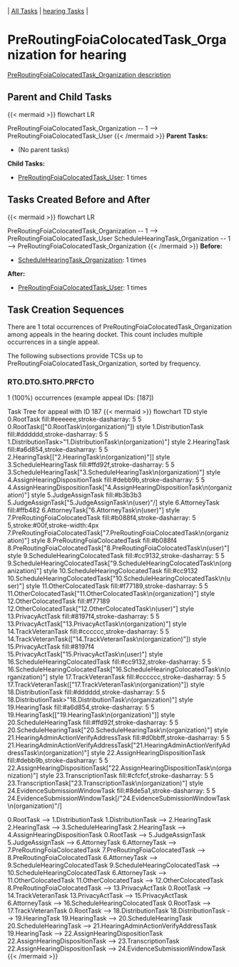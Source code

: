 ---
---
<!-- DO NOT EDIT THIS FILE.  This file is autogenerated. -->
| [All Tasks](../alltasks.md) | [hearing Tasks](tasklist.md) |

# PreRoutingFoiaColocatedTask_Organization for hearing

[PreRoutingFoiaColocatedTask_Organization description](../task_descr/PreRoutingFoiaColocatedTask_Organization.md)

## Parent and Child Tasks

{{< mermaid >}}
flowchart LR

PreRoutingFoiaColocatedTask_Organization -- 1 --> PreRoutingFoiaColocatedTask_User
{{< /mermaid >}}
**Parent Tasks:**

   * (No parent tasks)

**Child Tasks:**

   * [PreRoutingFoiaColocatedTask_User](PreRoutingFoiaColocatedTask_User.md): 1 times

## Tasks Created Before and After

{{< mermaid >}}
flowchart LR

PreRoutingFoiaColocatedTask_Organization -- 1 --> PreRoutingFoiaColocatedTask_User
ScheduleHearingTask_Organization -- 1 --> PreRoutingFoiaColocatedTask_Organization
{{< /mermaid >}}
**Before:**

   * [ScheduleHearingTask_Organization](ScheduleHearingTask_Organization.md): 1 times

**After:**

   * [PreRoutingFoiaColocatedTask_User](PreRoutingFoiaColocatedTask_User.md): 1 times

## Task Creation Sequences

There are 1 total occurrences of PreRoutingFoiaColocatedTask_Organization among appeals in the hearing docket.  This count includes multiple occurrences in a single appeal.

The following subsections provide TCSs up to PreRoutingFoiaColocatedTask_Organization, sorted by frequency.

### RTO.DTO.SHTO.PRFCTO

1 (100%) occurrences (example appeal IDs: [187])

Task Tree for appeal with ID 187
{{< mermaid >}}
flowchart TD
style 0.RootTask fill:#eeeeee,stroke-dasharray: 5 5
  0.RootTask(["0.RootTask\n(organization)"])
style 1.DistributionTask fill:#dddddd,stroke-dasharray: 5 5
  1.DistributionTask>"1.DistributionTask\n(organization)"]
style 2.HearingTask fill:#a6d854,stroke-dasharray: 5 5
  2.HearingTask[["2.HearingTask\n(organization)"]]
style 3.ScheduleHearingTask fill:#ffd92f,stroke-dasharray: 5 5
  3.ScheduleHearingTask["3.ScheduleHearingTask\n(organization)"]
style 4.AssignHearingDispositionTask fill:#debb9b,stroke-dasharray: 5 5
  4.AssignHearingDispositionTask["4.AssignHearingDispositionTask\n(organization)"]
style 5.JudgeAssignTask fill:#b3b3b3
  5.JudgeAssignTask[\"5.JudgeAssignTask\n(user)"/]
style 6.AttorneyTask fill:#ffb482
  6.AttorneyTask["6.AttorneyTask\n(user)"]
style 7.PreRoutingFoiaColocatedTask fill:#b088f4,stroke-dasharray: 5 5,stroke:#00f,stroke-width:4px
  7.PreRoutingFoiaColocatedTask["7.PreRoutingFoiaColocatedTask\n(organization)"]
style 8.PreRoutingFoiaColocatedTask fill:#b088f4
  8.PreRoutingFoiaColocatedTask["8.PreRoutingFoiaColocatedTask\n(user)"]
style 9.ScheduleHearingColocatedTask fill:#cc9132,stroke-dasharray: 5 5
  9.ScheduleHearingColocatedTask["9.ScheduleHearingColocatedTask\n(organization)"]
style 10.ScheduleHearingColocatedTask fill:#cc9132
  10.ScheduleHearingColocatedTask["10.ScheduleHearingColocatedTask\n(user)"]
style 11.OtherColocatedTask fill:#f77189,stroke-dasharray: 5 5
  11.OtherColocatedTask["11.OtherColocatedTask\n(organization)"]
style 12.OtherColocatedTask fill:#f77189
  12.OtherColocatedTask["12.OtherColocatedTask\n(user)"]
style 13.PrivacyActTask fill:#8197f4,stroke-dasharray: 5 5
  13.PrivacyActTask["13.PrivacyActTask\n(organization)"]
style 14.TrackVeteranTask fill:#cccccc,stroke-dasharray: 5 5
  14.TrackVeteranTask(["14.TrackVeteranTask\n(organization)"])
style 15.PrivacyActTask fill:#8197f4
  15.PrivacyActTask["15.PrivacyActTask\n(user)"]
style 16.ScheduleHearingColocatedTask fill:#cc9132,stroke-dasharray: 5 5
  16.ScheduleHearingColocatedTask["16.ScheduleHearingColocatedTask\n(organization)"]
style 17.TrackVeteranTask fill:#cccccc,stroke-dasharray: 5 5
  17.TrackVeteranTask(["17.TrackVeteranTask\n(organization)"])
style 18.DistributionTask fill:#dddddd,stroke-dasharray: 5 5
  18.DistributionTask>"18.DistributionTask\n(organization)"]
style 19.HearingTask fill:#a6d854,stroke-dasharray: 5 5
  19.HearingTask[["19.HearingTask\n(organization)"]]
style 20.ScheduleHearingTask fill:#ffd92f,stroke-dasharray: 5 5
  20.ScheduleHearingTask["20.ScheduleHearingTask\n(organization)"]
style 21.HearingAdminActionVerifyAddressTask fill:#d0bbff,stroke-dasharray: 5 5
  21.HearingAdminActionVerifyAddressTask["21.HearingAdminActionVerifyAddressTask\n(organization)"]
style 22.AssignHearingDispositionTask fill:#debb9b,stroke-dasharray: 5 5
  22.AssignHearingDispositionTask["22.AssignHearingDispositionTask\n(organization)"]
style 23.TranscriptionTask fill:#cfcfcf,stroke-dasharray: 5 5
  23.TranscriptionTask["23.TranscriptionTask\n(organization)"]
style 24.EvidenceSubmissionWindowTask fill:#8de5a1,stroke-dasharray: 5 5
  24.EvidenceSubmissionWindowTask[/"24.EvidenceSubmissionWindowTask\n(organization)"/]

0.RootTask --> 1.DistributionTask
1.DistributionTask --> 2.HearingTask
2.HearingTask --> 3.ScheduleHearingTask
2.HearingTask --> 4.AssignHearingDispositionTask
0.RootTask --> 5.JudgeAssignTask
5.JudgeAssignTask --> 6.AttorneyTask
6.AttorneyTask --> 7.PreRoutingFoiaColocatedTask
7.PreRoutingFoiaColocatedTask --> 8.PreRoutingFoiaColocatedTask
6.AttorneyTask --> 9.ScheduleHearingColocatedTask
9.ScheduleHearingColocatedTask --> 10.ScheduleHearingColocatedTask
6.AttorneyTask --> 11.OtherColocatedTask
11.OtherColocatedTask --> 12.OtherColocatedTask
8.PreRoutingFoiaColocatedTask --> 13.PrivacyActTask
0.RootTask --> 14.TrackVeteranTask
13.PrivacyActTask --> 15.PrivacyActTask
6.AttorneyTask --> 16.ScheduleHearingColocatedTask
0.RootTask --> 17.TrackVeteranTask
0.RootTask --> 18.DistributionTask
18.DistributionTask --> 19.HearingTask
19.HearingTask --> 20.ScheduleHearingTask
20.ScheduleHearingTask --> 21.HearingAdminActionVerifyAddressTask
19.HearingTask --> 22.AssignHearingDispositionTask
22.AssignHearingDispositionTask --> 23.TranscriptionTask
22.AssignHearingDispositionTask --> 24.EvidenceSubmissionWindowTask
{{< /mermaid >}}


